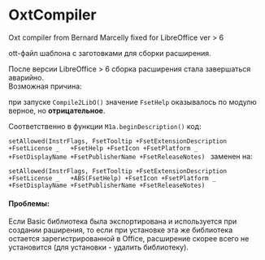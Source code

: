 # OxtCompiler
Oxt compiler from Bernard Marcelly fixed for LibreOffice ver > 6

ott-файл шаблона с заготовками для сборки расширения.    

После версии LibreOffice > 6 cборка расширения стала завершаться аварийно.   
Возможная причина:  

при запуске `Compile2LibO()` значение `FsetHelp` оказывалось по модулю верное, но **отрицательное**.

Соответственно в функции `M1a.beginDescription()` код:
   
`setAllowed(InstrFlags, FsetTooltip +FsetExtensionDescription +FsetLicense _  
    +FsetHelp +FsetIcon +FsetPlatform _  
    +FsetDisplayName +FsetPublisherName +FsetReleaseNotes)
`
заменен на: 

`setAllowed(InstrFlags, FsetTooltip +FsetExtensionDescription +FsetLicense _  
    +ABS(FsetHelp) +FsetIcon +FsetPlatform _  
    +FsetDisplayName +FsetPublisherName +FsetReleaseNotes)
`

#### Проблемы:  
Если Basic библиотека была экспортирована и используется при создании раширения, то если при установке эта же библиотека остается зарегистрированной в Office, расширение скорее всего не установится (для установки - удалить библиотеку).

